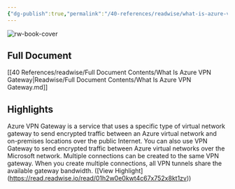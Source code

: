 ```yaml
---
{"dg-publish":true,"permalink":"/40-references/readwise/what-is-azure-vpn-gateway/","tags":["rw/articles"]}
---
```


![rw-book-cover](https://readwise-assets.s3.amazonaws.com/media/uploaded_book_covers/profile_921743/open-graph-image_jaAnZEn.png)

## Full Document
[[40 References/readwise/Full Document Contents/What Is Azure VPN Gateway\|Readwise/Full Document Contents/What Is Azure VPN Gateway.md]]

## Highlights
Azure VPN Gateway is a service that uses a specific type of virtual network gateway to send encrypted traffic between an Azure virtual network and on-premises locations over the public Internet. You can also use VPN Gateway to send encrypted traffic between Azure virtual networks over the Microsoft network. Multiple connections can be created to the same VPN gateway. When you create multiple connections, all VPN tunnels share the available gateway bandwidth. ([View Highlight] (https://read.readwise.io/read/01h2w0e0kwt4c67x752x8kt1zv))


